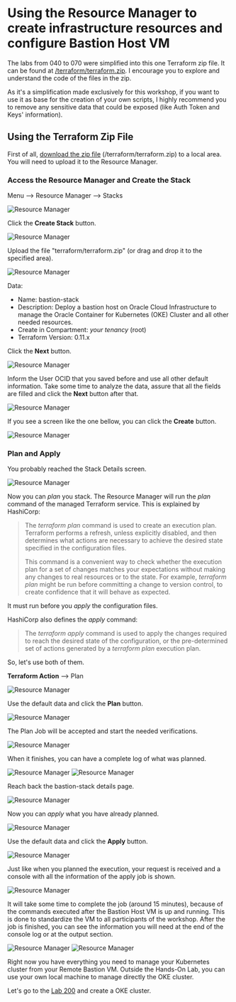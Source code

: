 # Using the Resource Manager to create infrastructure resources and configure Bastion Host VM

The labs from 040 to 070 were simplified into this one Terraform zip file. It can be found at [/terraform/terraform.zip](https://github.com/diogoshibata/terraform-bastion/blob/master/terraform/terraform.zip). I encourage you to explore and understand the code of the files in the zip.

As it's a simplification made exclusively for this workshop, if you want to use it as base for the creation of your own scripts, I highly recommend you to remove any sensitive data that could be exposed (like Auth Token and Keys' information).

## Using the Terraform Zip File

First of all, [download the zip file](https://github.com/diogoshibata/terraform-bastion/raw/master/terraform/terraform.zip) (/terraform/terraform.zip) to a local area. You will need to upload it to the Resource Manager.

### Access the Resource Manager and Create the Stack

Menu --> Resource Manager --> Stacks

![Resource Manager](images/rm01.png)

Click the **Create Stack** button.

![Resource Manager](images/rm02.png)

Upload the file "terraform/terraform.zip" (or drag and drop it to the specified area).

![Resource Manager](images/rm03.png)

Data:

* Name: bastion-stack
* Description: Deploy a bastion host on Oracle Cloud Infrastructure to manage the Oracle Container for Kubernetes (OKE) Cluster and all other needed resources.
* Create in Compartment: *your tenancy* (root)
* Terraform Version: 0.11.x

Click the **Next** button.

![Resource Manager](images/rm04.png)

Inform the User OCID that you saved before and use all other default information. Take some time to analyze the data, assure that all the fields are filled and click the **Next** button after that.

![Resource Manager](images/rm05.png)

If you see a screen like the one bellow, you can click the **Create** button.

![Resource Manager](images/rm06.png)

### Plan and Apply

You probably reached the Stack Details screen.

![Resource Manager](images/rm07.png)

Now you can *plan* you stack. The Resource Manager will run the *plan* command of the managed Terraform service. This is explained by HashiCorp:

> The *terraform plan* command is used to create an execution plan. Terraform performs a refresh, unless explicitly disabled, and then determines what actions are necessary to achieve the desired state specified in the configuration files.
>
>This command is a convenient way to check whether the execution plan for a set of changes matches your expectations without making any changes to real resources or to the state. For example, *terraform plan* might be run before committing a change to version control, to create confidence that it will behave as expected.

It must run before you *apply* the configuration files.

HashiCorp also defines the *apply* command:

>The *terraform apply* command is used to apply the changes required to reach the desired state of the configuration, or the pre-determined set of actions generated by a *terraform plan* execution plan.

So, let's use both of them.

**Terraform Action** --> Plan

![Resource Manager](images/rm08.png)

Use the default data and click the **Plan** button.

![Resource Manager](images/rm09.png)

The Plan Job will be accepted and start the needed verifications.

![Resource Manager](images/rm10.png)

When it finishes, you can have a complete log of what was planned.

![Resource Manager](images/rm11.png)
![Resource Manager](images/rm12.png)

Reach back the bastion-stack details page.

![Resource Manager](images/rm13.png)

Now you can *apply* what you have already planned.

![Resource Manager](images/rm14.png)

Use the default data and click the **Apply** button.

![Resource Manager](images/rm15.png)

Just like when you planned the execution, your request is received and a console with all the information of the apply job is shown.

![Resource Manager](images/rm16.png)

It will take some time to complete the job (around 15 minutes), because of the commands executed after the Bastion Host VM is up and running. This is done to standardize the VM to all participants of the workshop. After the job is finished, you can see the information you will need at the end of the console log or at the output section.

![Resource Manager](images/rm17.png)
![Resource Manager](images/rm18.png)

Right now you have everything you need to manage your Kubernetes cluster from your Remote Bastion VM. Outside the Hands-On Lab, you can use your own local machine to manage directly the OKE cluster.

Let's go to the [Lab 200](https://github.com/diogoshibata/terraform-bastion/blob/master/Lab%20200/lab200.md) and create a OKE cluster.
